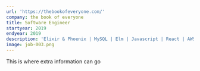 ```yaml
---
url: 'https://thebookofeveryone.com/'
company: the book of everyone
title: Software Engineer
startyear: 2019
endyear: 2019
description: 'Elixir & Phoenix | MySQL | Elm | Javascript | React | AWS'
image: job-003.png
---
```


This is where extra information can go
